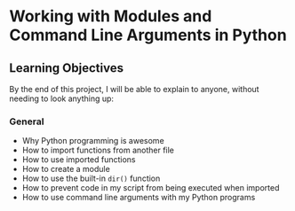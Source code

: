 # Working with Modules and Command Line Arguments in Python

## Learning Objectives

By the end of this project, I will be able to explain to anyone, without needing to look anything up:

### General
- Why Python programming is awesome
- How to import functions from another file
- How to use imported functions
- How to create a module
- How to use the built-in `dir()` function
- How to prevent code in my script from being executed when imported
- How to use command line arguments with my Python programs
